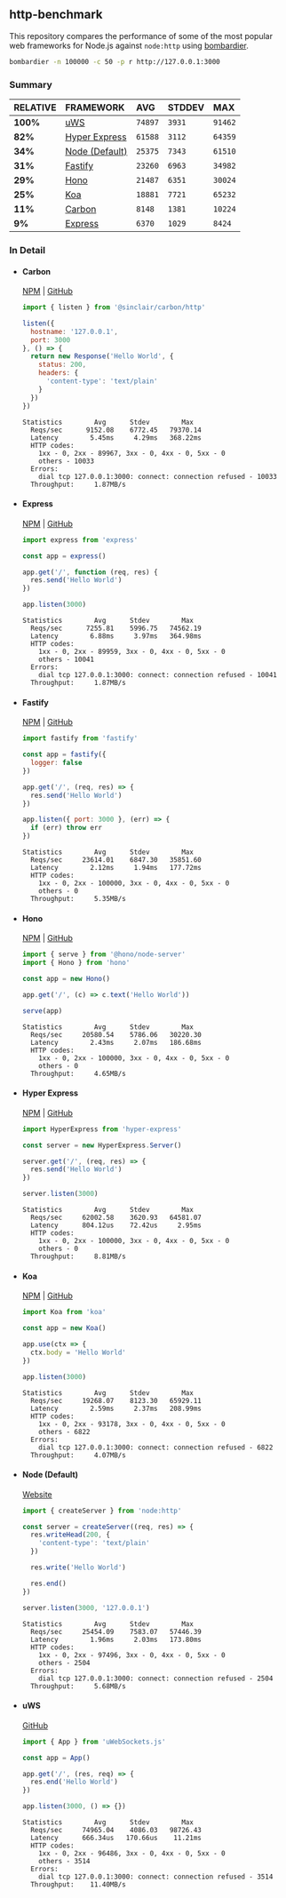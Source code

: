 ## http-benchmark

This repository compares the performance of some of the most popular web frameworks for Node.js against `node:http` using [bombardier](https://github.com/codesenberg/bombardier).

```bash
bombardier -n 100000 -c 50 -p r http://127.0.0.1:3000
```

### Summary

| RELATIVE | FRAMEWORK | AVG | STDDEV | MAX |
| :--- | :--- | :--- | :--- | :--- |
| **100%** | [uWS](#uws) | `74897` | `3931` | `91462` |
| **82%** | [Hyper Express](#hyper-express) | `61588` | `3112` | `64359` |
| **34%** | [Node (Default)](#node-default) | `25375` | `7343` | `61510` |
| **31%** | [Fastify](#fastify) | `23260` | `6963` | `34982` |
| **29%** | [Hono](#hono) | `21487` | `6351` | `30024` |
| **25%** | [Koa](#koa) | `18881` | `7721` | `65232` |
| **11%** | [Carbon](#carbon) | `8148` | `1381` | `10224` |
| **9%** | [Express](#express) | `6370` | `1029` | `8424` |


### In Detail

- #### Carbon
  [NPM](https://npmjs.com/@sinclair/carbon) | [GitHub](https://github.com/sinclairzx81/carbon)
  ```js
  import { listen } from '@sinclair/carbon/http'

  listen({
    hostname: '127.0.0.1',
    port: 3000
  }, () => {
    return new Response('Hello World', {
      status: 200,
      headers: {
        'content-type': 'text/plain'
      }
    })
  })
  ```

  ```
  Statistics        Avg      Stdev        Max
    Reqs/sec      9152.08    6772.45   79370.14
    Latency        5.45ms     4.29ms   368.22ms
    HTTP codes:
      1xx - 0, 2xx - 89967, 3xx - 0, 4xx - 0, 5xx - 0
      others - 10033
    Errors:
      dial tcp 127.0.0.1:3000: connect: connection refused - 10033
    Throughput:     1.87MB/s
  ```

- #### Express
  [NPM](https://npmjs.com/express) | [GitHub](https://github.com/expressjs/express)
  ```js
  import express from 'express'

  const app = express()

  app.get('/', function (req, res) {
    res.send('Hello World')
  })

  app.listen(3000)
  ```

  ```
  Statistics        Avg      Stdev        Max
    Reqs/sec      7255.81    5996.75   74562.19
    Latency        6.88ms     3.97ms   364.98ms
    HTTP codes:
      1xx - 0, 2xx - 89959, 3xx - 0, 4xx - 0, 5xx - 0
      others - 10041
    Errors:
      dial tcp 127.0.0.1:3000: connect: connection refused - 10041
    Throughput:     1.87MB/s
  ```

- #### Fastify
  [NPM](https://npmjs.com/fastify) | [GitHub](https://github.com/fastify/fastify)
  ```js
  import fastify from 'fastify'

  const app = fastify({
    logger: false
  })

  app.get('/', (req, res) => {
    res.send('Hello World')
  })

  app.listen({ port: 3000 }, (err) => {
    if (err) throw err
  })
  ```

  ```
  Statistics        Avg      Stdev        Max
    Reqs/sec     23614.01    6847.30   35851.60
    Latency        2.12ms     1.94ms   177.72ms
    HTTP codes:
      1xx - 0, 2xx - 100000, 3xx - 0, 4xx - 0, 5xx - 0
      others - 0
    Throughput:     5.35MB/s
  ```

- #### Hono
  [NPM](https://npmjs.com/hono) | [GitHub](https://github.com/honojs/hono)
  ```js
  import { serve } from '@hono/node-server'
  import { Hono } from 'hono'

  const app = new Hono()

  app.get('/', (c) => c.text('Hello World'))

  serve(app)
  ```

  ```
  Statistics        Avg      Stdev        Max
    Reqs/sec     20580.54    5786.06   30220.30
    Latency        2.43ms     2.07ms   186.68ms
    HTTP codes:
      1xx - 0, 2xx - 100000, 3xx - 0, 4xx - 0, 5xx - 0
      others - 0
    Throughput:     4.65MB/s
  ```

- #### Hyper Express
  [NPM](https://npmjs.com/hyper-express) | [GitHub](https://github.com/kartikk221/hyper-express)
  ```js
  import HyperExpress from 'hyper-express'

  const server = new HyperExpress.Server()

  server.get('/', (req, res) => {
    res.send('Hello World')
  })

  server.listen(3000)
  ```

  ```
  Statistics        Avg      Stdev        Max
    Reqs/sec     62002.58    3620.93   64581.07
    Latency      804.12us    72.42us     2.95ms
    HTTP codes:
      1xx - 0, 2xx - 100000, 3xx - 0, 4xx - 0, 5xx - 0
      others - 0
    Throughput:     8.81MB/s
  ```

- #### Koa
  [NPM](https://npmjs.com/koa) | [GitHub](https://github.com/koajs/koa)
  ```js
  import Koa from 'koa'

  const app = new Koa()

  app.use(ctx => {
    ctx.body = 'Hello World'
  })

  app.listen(3000)
  ```

  ```
  Statistics        Avg      Stdev        Max
    Reqs/sec     19268.07    8123.30   65929.11
    Latency        2.59ms     2.37ms   208.99ms
    HTTP codes:
      1xx - 0, 2xx - 93178, 3xx - 0, 4xx - 0, 5xx - 0
      others - 6822
    Errors:
      dial tcp 127.0.0.1:3000: connect: connection refused - 6822
    Throughput:     4.07MB/s
  ```

- #### Node (Default)
  [Website](https://nodejs.org/api/http.html)
  ```js
  import { createServer } from 'node:http'

  const server = createServer((req, res) => {
    res.writeHead(200, {
      'content-type': 'text/plain'
    })

    res.write('Hello World')

    res.end()
  })

  server.listen(3000, '127.0.0.1')
  ```

  ```
  Statistics        Avg      Stdev        Max
    Reqs/sec     25454.09    7583.07   57446.39
    Latency        1.96ms     2.03ms   173.80ms
    HTTP codes:
      1xx - 0, 2xx - 97496, 3xx - 0, 4xx - 0, 5xx - 0
      others - 2504
    Errors:
      dial tcp 127.0.0.1:3000: connect: connection refused - 2504
    Throughput:     5.68MB/s
  ```

- #### uWS
  [GitHub](https://github.com/uNetworking/uWebSockets.js)
  ```js
  import { App } from 'uWebSockets.js'

  const app = App()

  app.get('/', (res, req) => {
    res.end('Hello World')
  })

  app.listen(3000, () => {})
  ```

  ```
  Statistics        Avg      Stdev        Max
    Reqs/sec     74965.04    4086.03   98726.43
    Latency      666.34us   170.66us    11.21ms
    HTTP codes:
      1xx - 0, 2xx - 96486, 3xx - 0, 4xx - 0, 5xx - 0
      others - 3514
    Errors:
      dial tcp 127.0.0.1:3000: connect: connection refused - 3514
    Throughput:    11.40MB/s
  ```


